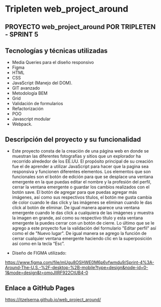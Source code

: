 # Tripleten web_project_around

## PROYECTO web_project_around POR TRIPLETEN - SPRINT 5

## Tecnologías y técnicas utilizadas

- Media Queries para el diseño responsivo
- Figma
- HTML
- CSS
- JavaScript (Manejo del DOM).
- GIT avanzado
- Metodología BEM
- Grid
- Validación de formularios
- Refactorización
- POO
- Javascript modular
- Webpack.

## Descripción del proyecto y su funcionalidad

- Este proyecto consta de la creación de una página web en donde se muestran las diferentes fotografías y sitios que un explorador ha recorrido alrededor de los EE.UU. El propósito principal de su creación fue el de aprender a utilizar JavaScript para hacer que la pagina sea responsiva y funcionen diferentes elementos. Los elementos que son funcionales son el botón de edición para que se desplace una ventana emergente en la que puedas editar el nombre y la profesión del perfil, cerrar la ventana emergente o guardar los cambios realizados con el botón save. El botón de agregar para que puedas agregar más imágenes, así como sus respectivos títulos, el botón me gusta cambia de color cuando le das click y las imágenes se eliminan cuando le das click al botón de eliminar. De igual manera aparece una ventana emergente cuando le das click a cualquiera de las imágenes y muestra la imagen en grande, así como su respectivo título y esta ventana emergente la puedes cerrar con un botón de cierre. Lo último que se le agrego a este proyecto fue la validación del formulario "Editar perfil" así como el de "Nuevo lugar". De igual manera se agrego la función de cerrar cualquier ventana emergente haciendo clic en la superposición así como en la tecla “Esc”.

- Diseño de FIGMA utilizado:

https://www.figma.com/file/mUgu8OSHWE0M6p6vfwmdu9/Sprint-4%3A-Around-The-U.S.-%2F-desktop-%2B-mobile?type=design&node-id=0-1&mode=design&t=omoJIlRF922CtUB4-0

## Enlace a GitHub Pages

https://itzelserna.github.io/web_project_around/
